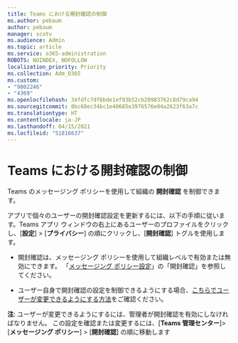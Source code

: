 ```yaml
---
title: Teams における開封確認の制御
ms.author: pebaum
author: pebaum
manager: scotv
ms.audience: Admin
ms.topic: article
ms.service: o365-administration
ROBOTS: NOINDEX, NOFOLLOW
localization_priority: Priority
ms.collection: Adm_O365
ms.custom:
- "9002246"
- "4369"
ms.openlocfilehash: 34fdfc7df6bde1ef93b52cb20983762c8d79ca94
ms.sourcegitcommit: 8bc60ec34bc1e40685e3976576e04a2623f63a7c
ms.translationtype: HT
ms.contentlocale: ja-JP
ms.lasthandoff: 04/15/2021
ms.locfileid: "51816637"
---
```

# <a name="controlling-read-receipts-in-teams"></a>Teams における開封確認の制御

Teams のメッセージング ポリシーを使用して組織の **開封確認** を制御できます。

アプリで個々のユーザーの開封確認設定を更新するには、以下の手順に従います。Teams アプリ ウィンドウの右上にあるユーザーのプロファイルをクリックし、[**設定**] > [**プライバシー**] の順にクリックし、[**開封確認**] トグルを使用します。

- 開封確認は、メッセージング ポリシーを使用して組織レベルで有効または無効にできます。 「[メッセージング ポリシー設定](https://docs.microsoft.com/microsoftteams/messaging-policies-in-teams#messaging-policy-settings)」の「開封確認」を参照してください。

- ユーザー自身で開封確認の設定を制御できるようにする場合、[こちらでユーザーが変更できるようにする方法](https://docs.microsoft.com/microsoftteams/messaging-policies-in-teams#messaging-policy-settings)をご確認ください。 

**注**: ユーザーが変更できるようにするには、管理者が開封確認を有効にしなければなりません。 この設定を確認または変更するには、[**Teams 管理センター**]> [**メッセージング ポリシー**] > [**開封確認**] の順に移動します
